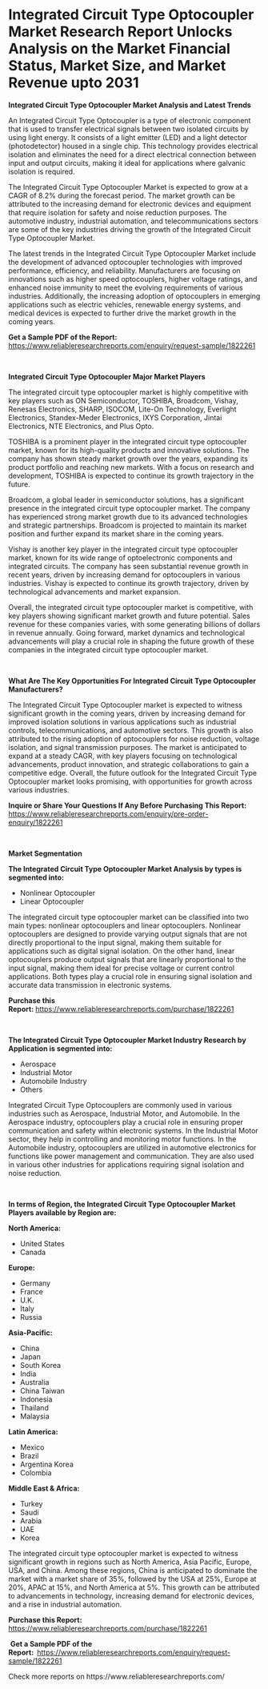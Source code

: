 <p><h1>Integrated Circuit Type Optocoupler Market Research Report Unlocks Analysis on the Market Financial Status, Market Size, and Market Revenue upto 2031</h1></p><p><strong>Integrated Circuit Type Optocoupler Market Analysis and Latest Trends</strong></p>
<p><p>An Integrated Circuit Type Optocoupler is a type of electronic component that is used to transfer electrical signals between two isolated circuits by using light energy. It consists of a light emitter (LED) and a light detector (photodetector) housed in a single chip. This technology provides electrical isolation and eliminates the need for a direct electrical connection between input and output circuits, making it ideal for applications where galvanic isolation is required.</p><p>The Integrated Circuit Type Optocoupler Market is expected to grow at a CAGR of 8.2% during the forecast period. The market growth can be attributed to the increasing demand for electronic devices and equipment that require isolation for safety and noise reduction purposes. The automotive industry, industrial automation, and telecommunications sectors are some of the key industries driving the growth of the Integrated Circuit Type Optocoupler Market.</p><p>The latest trends in the Integrated Circuit Type Optocoupler Market include the development of advanced optocoupler technologies with improved performance, efficiency, and reliability. Manufacturers are focusing on innovations such as higher speed optocouplers, higher voltage ratings, and enhanced noise immunity to meet the evolving requirements of various industries. Additionally, the increasing adoption of optocouplers in emerging applications such as electric vehicles, renewable energy systems, and medical devices is expected to further drive the market growth in the coming years.</p></p>
<p><strong>Get a Sample PDF of the Report:&nbsp;</strong> <a href="https://www.reliableresearchreports.com/enquiry/request-sample/1822261">https://www.reliableresearchreports.com/enquiry/request-sample/1822261</a></p>
<p>&nbsp;</p>
<p><strong>Integrated Circuit Type Optocoupler Major Market Players</strong></p>
<p><p>The integrated circuit type optocoupler market is highly competitive with key players such as ON Semiconductor, TOSHIBA, Broadcom, Vishay, Renesas Electronics, SHARP, ISOCOM, Lite-On Technology, Everlight Electronics, Standex-Meder Electronics, IXYS Corporation, Jintai Electronics, NTE Electronics, and Plus Opto. </p><p>TOSHIBA is a prominent player in the integrated circuit type optocoupler market, known for its high-quality products and innovative solutions. The company has shown steady market growth over the years, expanding its product portfolio and reaching new markets. With a focus on research and development, TOSHIBA is expected to continue its growth trajectory in the future.</p><p>Broadcom, a global leader in semiconductor solutions, has a significant presence in the integrated circuit type optocoupler market. The company has experienced strong market growth due to its advanced technologies and strategic partnerships. Broadcom is projected to maintain its market position and further expand its market share in the coming years.</p><p>Vishay is another key player in the integrated circuit type optocoupler market, known for its wide range of optoelectronic components and integrated circuits. The company has seen substantial revenue growth in recent years, driven by increasing demand for optocouplers in various industries. Vishay is expected to continue its growth trajectory, driven by technological advancements and market expansion.</p><p>Overall, the integrated circuit type optocoupler market is competitive, with key players showing significant market growth and future potential. Sales revenue for these companies varies, with some generating billions of dollars in revenue annually. Going forward, market dynamics and technological advancements will play a crucial role in shaping the future growth of these companies in the integrated circuit type optocoupler market.</p></p>
<p>&nbsp;</p>
<p><strong>What Are The Key Opportunities For Integrated Circuit Type Optocoupler Manufacturers?</strong></p>
<p><p>The Integrated Circuit Type Optocoupler market is expected to witness significant growth in the coming years, driven by increasing demand for improved isolation solutions in various applications such as industrial controls, telecommunications, and automotive sectors. This growth is also attributed to the rising adoption of optocouplers for noise reduction, voltage isolation, and signal transmission purposes. The market is anticipated to expand at a steady CAGR, with key players focusing on technological advancements, product innovation, and strategic collaborations to gain a competitive edge. Overall, the future outlook for the Integrated Circuit Type Optocoupler market looks promising, with opportunities for growth across various industries.</p></p>
<p><strong>Inquire or Share Your Questions If Any Before Purchasing This Report:</strong> <a href="https://www.reliableresearchreports.com/enquiry/pre-order-enquiry/1822261">https://www.reliableresearchreports.com/enquiry/pre-order-enquiry/1822261</a></p>
<p>&nbsp;</p>
<p><strong>Market Segmentation</strong></p>
<p><strong>The Integrated Circuit Type Optocoupler Market Analysis by types is segmented into:</strong></p>
<p><ul><li>Nonlinear Optocoupler</li><li>Linear Optocoupler</li></ul></p>
<p><p>The integrated circuit type optocoupler market can be classified into two main types: nonlinear optocouplers and linear optocouplers. Nonlinear optocouplers are designed to provide varying output signals that are not directly proportional to the input signal, making them suitable for applications such as digital signal isolation. On the other hand, linear optocouplers produce output signals that are linearly proportional to the input signal, making them ideal for precise voltage or current control applications. Both types play a crucial role in ensuring signal isolation and accurate data transmission in electronic systems.</p></p>
<p><strong>Purchase this Report:&nbsp;</strong><a href="https://www.reliableresearchreports.com/purchase/1822261">https://www.reliableresearchreports.com/purchase/1822261</a></p>
<p>&nbsp;</p>
<p><strong>The Integrated Circuit Type Optocoupler Market Industry Research by Application is segmented into:</strong></p>
<p><ul><li>Aerospace</li><li>Industrial Motor</li><li>Automobile Industry</li><li>Others</li></ul></p>
<p><p>Integrated Circuit Type Optocouplers are commonly used in various industries such as Aerospace, Industrial Motor, and Automobile. In the Aerospace industry, optocouplers play a crucial role in ensuring proper communication and safety within electronic systems. In the Industrial Motor sector, they help in controlling and monitoring motor functions. In the Automobile industry, optocouplers are utilized in automotive electronics for functions like power management and communication. They are also used in various other industries for applications requiring signal isolation and noise reduction.</p></p>
<p>&nbsp;</p>
<p><strong>In terms of Region, the Integrated Circuit Type Optocoupler Market Players available by Region are:</strong></p>
<p>
    <p> <strong> North America: </strong>
        <ul>
            <li>United States</li>
            <li>Canada</li>
        </ul>
        </p> 
    <p> <strong> Europe: </strong>
        <ul>
            <li>Germany</li>
            <li>France</li>
            <li>U.K.</li>
            <li>Italy</li>
            <li>Russia</li>
        </ul>
        </p> 
    <p> <strong> Asia-Pacific: </strong>
        <ul>
            <li>China</li>
            <li>Japan</li>
            <li>South Korea</li>
            <li>India</li>
            <li>Australia</li>
            <li>China Taiwan</li>
            <li>Indonesia</li>
            <li>Thailand</li>
            <li>Malaysia</li>
        </ul>
        </p> 
    <p> <strong> Latin America: </strong>
        <ul>
            <li>Mexico</li>
            <li>Brazil</li>
            <li>Argentina Korea</li>
            <li>Colombia</li>
        </ul>
        </p> 
    <p> <strong> Middle East & Africa: </strong>
        <ul>
            <li>Turkey</li>
            <li>Saudi</li>
            <li>Arabia</li>
            <li>UAE</li>
            <li>Korea</li>
        </ul>
    </p>
    </p>
<p><p>The integrated circuit type optocoupler market is expected to witness significant growth in regions such as North America, Asia Pacific, Europe, USA, and China. Among these regions, China is anticipated to dominate the market with a market share of 35%, followed by the USA at 25%, Europe at 20%, APAC at 15%, and North America at 5%. This growth can be attributed to advancements in technology, increasing demand for electronic devices, and a rise in industrial automation.</p></p>
<p><strong>Purchase this Report: </strong><a href="https://www.reliableresearchreports.com/purchase/1822261">https://www.reliableresearchreports.com/purchase/1822261</a></p>
<p>&nbsp;<strong>Get a Sample PDF of the Report:&nbsp;&nbsp;</strong><a href="https://www.reliableresearchreports.com/enquiry/request-sample/1822261">https://www.reliableresearchreports.com/enquiry/request-sample/1822261</a></p>
<p><strong></strong></p>
<p>Check more reports on https://www.reliableresearchreports.com/</p>